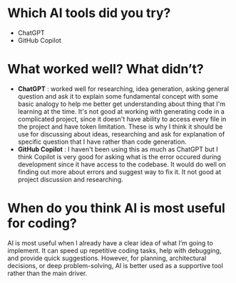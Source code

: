 # Which AI tools did you try?

- ChatGPT
- GitHub Copilot

# What worked well? What didn’t?

- **ChatGPT** : worked well for researching, idea generation, asking general question and ask it to explain some fundamental concept with some basic analogy to help me better get understanding about thing that I'm learning at the time. It's not good at working with generating code in a complicated project, since it doesn't have ability to access every file in the project and have token limitation. These is why I think it should be use for discussing about ideas, researching and ask for explanation of specific question that I have rather than code generation.
- **GitHub Copilot** : I haven't been using this as much as ChatGPT but I think Copilot is very good for asking what is the error occured during development since it have access to the codebase. It would do well on finding out more about errors and suggest way to fix it. It not good at project discussion and researching.

# When do you think AI is most useful for coding?

AI is most useful when I already have a clear idea of what I’m going to implement. It can speed up repetitive coding tasks, help with debugging, and provide quick suggestions. However, for planning, architectural decisions, or deep problem-solving, AI is better used as a supportive tool rather than the main driver.
